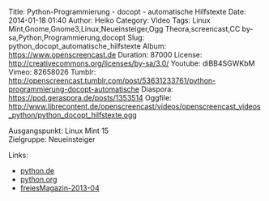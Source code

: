 Title: Python-Programmierung - docopt - automatische Hilfstexte
Date: 2014-01-18 01:40
Author: Heiko
Category: Video
Tags: Linux Mint,Gnome,Gnome3,Linux,Neueinsteiger,Ogg Theora,screencast,CC by-sa,Python,Programmierung,docopt
Slug: python_docopt_automatische_hilfstexte
Album: https://www.openscreencast.de
Duration: 87000
License: http://creativecommons.org/licenses/by-sa/3.0/
Youtube: diBB4SGWKbM
Vimeo: 82658026
Tumblr: http://openscreencast.tumblr.com/post/53631233761/python-programmierung-docopt-automatische
Diaspora: https://pod.geraspora.de/posts/1353514
Oggfile: http://www.librecontent.de/openscreencast/videos/openscreencast_videos_python/python_docopt_hilfstexte.ogg

Ausgangspunkt: Linux Mint 15  
Zielgruppe: Neueinsteiger  

Links:

  * [python.de](http://www.python.de "Link zu Python.de" )
  * [python.org](http://www.python.org "Link zu Python.org" )
  * [freiesMagazin-2013-04](http://www.freiesmagazin.de/freiesMagazin-2013-04 "Link zu freiesmagazin.de" )

